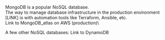 MongoDB is a popular NoSQL database.\
The way to manage database infrastructure in the production environment [LINK] is with automation tools like Terraform, Ansible, etc.\
Link to MongoDB_atlas on AWS (production)\

A few other NoSQL databases:
Link to DynamoDB



